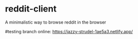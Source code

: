 # reddit-client
A minimalistic way to browse reddit in the browser

#testing branch online:
https://jazzy-strudel-1ae5a3.netlify.app/
